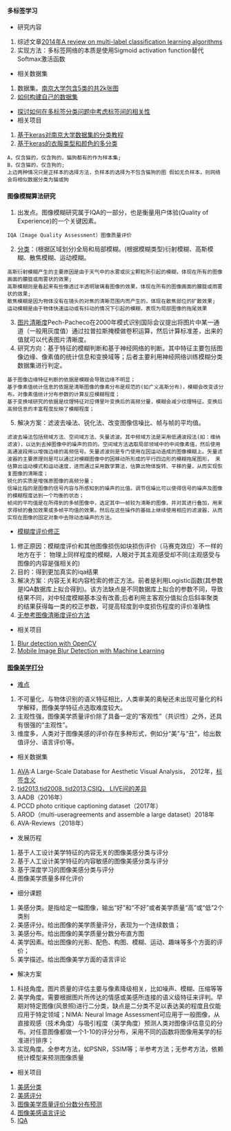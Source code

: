 #### 多标签学习
- 研究内容
1. 综述文章[2014年A review on multi-label classification learning algorithms](https://www.cnblogs.com/liaohuiqiang/p/9339996.html)
2. 实现方法：多标签网络的本质是使用Sigmoid activation function替代Softmax激活函数
- 相关数据集
1. 数据集。[南京大学包含5类的共2k张图](http://lamda.nju.edu.cn/data_MIMLimage.ashx)
2. [如何构建自己的数据集](https://datascience.stackexchange.com/questions/26885/multilabel-image-classification-is-it-necessary-to-have-traning-data-for-each-c)
- [探讨如何在多标签分类问题中考虑标签间的相关性](https://zhuanlan.zhihu.com/p/39535198)
- 相关项目

1. [基于keras对南京大学数据集的分类教程](https://medium.com/@vijayabhaskar96/multi-label-image-classification-tutorial-with-keras-imagedatagenerator-cd541f8eaf24)
2. [基于keras的衣服类型和颜色的多分类](https://www.pyimagesearch.com/2018/05/07/multi-label-classification-with-keras/)

```
A，仅含猫的，仅含狗的，猫狗都有的作为样本集;
B，仅含猫的，仅含狗的;
上边两种情况只是正样本的选择方法，负样本的选择为不包含猫狗的图 假如无负样本，则网络会将相似数据分类为猫或狗
```
#### 图像模糊算法研究
1. 出发点。图像模糊研究属于IQA的一部分，也是衡量用户体验(Quality of Experience)的一个关键因素。

```
IQA（Image Quality Assessment）图像质量评价
```
2. [分类](http://imgtec.eetrend.com/d6-imgtec/blog/2018-07/16880.html)：(根据区域划分)全局和局部模糊。(根据模糊类型)衍射模糊、高斯模糊、散焦模糊、运动模糊。

```
高斯衍射模糊产生的主要原因是由于天气中的水雾或灰尘颗粒所引起的模糊，体现在所有的图像画面的朦胧或雨雾状的效果;
高斯模糊则是看起来有些像透过半透明玻璃看图像的效果，体现在所有的图像画面的朦胧或雨雾状的效果;
散焦模糊是因为物体没有在镜头的对焦的清晰范围内而产生的，体现在散焦部位的扩散效果;
运动模糊是由于物体快速运动或有抖动的情况下引起的模糊，表现为局部图像的拖尾效果
```
3. [图片清晰度](https://juejin.im/post/5b76df76f265da43330c3f50)Pech-Pacheco在2000年模式识别国际会议提出将图片中某一通道（一般用灰度值）通过拉普拉斯掩模做卷积运算，然后计算标准差，出来的值就可以代表图片清晰度。
4. 研究方向：基于特征的模糊判断和基于神经网络的判断。其中特征主要包括图像边缘、像素值的统计信息和变换域等；后者主要利用神经网络训练模糊分类数据集进行判定。

```
基于图像边缘特征判断的依据是模糊会导致边缘不明显；
基于像素值统计信息的依据是清晰图像的像素分布是规范的(如广义高斯分布)，模糊会改变该分布。对像素值统计分布参数的计算反应模糊程度；
基于变换域研究的依据是纹理特征对应傅里叶变换后的高频分量，模糊会减少纹理特征。变换后高频信息的丰富程度反映了模糊程度；
```
5. 解决方案：滤波去噪法、锐化法、改变图像信噪比、帧与帧的平均值。

```
滤波去噪法包括频域方法、空间域方法、矢量滤波。其中频域方法是采用低通波段法(如：维纳滤波)，以达到去掉图像中的噪声的目的。空间域方法选取局部领域中的中间像素值，然后使用高通波段用以增强边缘的高频信号。矢量滤波则是专门使用在因运动造成的图像模糊上。矢量滤波器的主要原理则是可以通过对模糊图像中的因移动所形成的平行四边形的模糊拖尾图形， 来估算出运动模式和运动速度，进而通过采用数学算法，估算出物体旋转、平移的量，从而实现恢复图像的清晰度；
锐化的实质是增强原图像的高频分量；
信噪比指的是图像的信号内容与所感知到的噪声的比值。调节信噪比可以使得信号的噪声及图像的模糊程度达到一个均衡的状态；
帧间的平均值是在所得到的多帧图像中，选定其中一帧较为清晰的图像，并对其进行叠加，用来求得帧的叠加效果或多帧平均值的效果。然后在这些操作的基础上继续使用相应的滤波器，从而实现在图像的固定对象中去除动态噪声的方法。

```
- [模糊度评价修正](https://cloud.tencent.com/developer/article/1051339)

1. 修正原因：模糊度评价和其他图像损伤如块损伤评价（马赛克效应）不一样的地方在于： 物理上同样程度的模糊，人眼对于其主观感受却不同(主观感受与图像的内容是强相关的)
2. 目的：得到更加真实的iqa结果
3. 解决方案：内容无关和内容检索的修正方法。前者是利用Logistic函数(其参数是IQA数据库上拟合得到)。该方法缺点是不同数据库上拟合的参数不同，导致结果不同，对中轻度模糊基本没有改善;后者利用主客观分值拟合后斜率聚类的结果获得每一类的校正参数，可提高轻度到中度损伤程度的评价准确性
4. [无参考图像清晰度评价方法](http://nkwavelet.blog.163.com/blog/static/227756038201461532247117)
- 相关项目

1. [Blur detection with OpenCV](https://www.pyimagesearch.com/2015/09/07/blur-detection-with-opencv/)
2. [Mobile Image Blur Detection with Machine Learning](https://medium.com/snapaddy-tech-blog/mobile-image-blur-detection-with-machine-learning-c0b703eab7de)
#### [图像美学打分](https://www.leiphone.com/news/201712/4Jqh8c9VEymN3Bfw.html)
- [难点](https://blog.csdn.net/God_68/article/details/81534845)
1. 不可量化，与物体识别的语义特征相比，人类审美的奥秘还未出现可量化的科学解释，图像美学特征点选取难度较大。
2. 主观性强，图像美学质量评价除了具备一定的“客观性”（共识性）之外，还具有很强的“主观性”。
3. 维度多，人类对于图像美感的评价存在多种形式，例如分“美”与“丑”，给出数值评分、语言评价等。

- 相关数据集

1. [AVA](http://academictorrents.com/details/71631f83b11d3d79d8f84efe0a7e12f0ac001460):A Large-Scale Database for Aesthetic Visual Analysis， 2012年，[标签含义](https://github.com/mtobeiyf/ava_downloader/tree/master/AVA_dataset)
2. [tid2013](http://blog.sina.com.cn/s/blog_4b892b790102vdu3.html),[tid2008, tid2013,CSIQ， LIVE间的差异](https://www.zhihu.com/question/27071105)
3. AADB（2016年）
4. PCCD photo critique captioning dataset（2017年）
5. AROD（multi-useragreements and assemble a large dataset）2018年
6. AVA-Reviews（2018年）

- 发展历程

1. 基于人工设计美学特征的内容无关的图像美感分类与评分
2. 基于人工设计美学特征的内容敏感的图像美感分类与评分
3. 基于深度学习的图像美感分类与评分
4. 图像美学质量多样化评价

- 细分课题

1. 美感分类。是指给定一幅图像，输出“好”和“不好”或者美学质量“高”或“低”2个类别
2. 美感评分。给出图像的美学质量评分，表现为一个连续数值；
3. 美感分布。给出图像的美学质量分数分布直方图
4. 美学因素。给出图像的光影、配色、构图、模糊、运动、趣味等多个方面的评价；
5. 美学描述。给出图像美学方面的语言评论

- 解决方案

1. 科技角度。图片质量的评估主要与像素降级相关，比如噪声、模糊、压缩等等
2. 美学角度。需要根据图片所传达的情感或美感所连接的语义级特征来评判。早期对特定图像(风景照)进行二分类，缺点是二分类不足以表达美的程度且仅能应用于特定领域；NIMA: Neural Image Assessment可应用于一般图像，从直接观感（技术角度）与吸引程度（美学角度）预测人类对图像评估意见的分布。对任意图像都做一个1-10的评分分布，采用不同的函数将图像用美学的标准进行排序；
3. 实现角度。全参考方法，如PSNR，SSIM等；半参考方法；无参考方法，依赖统计模型来预测图像质量

- 相关项目

1. [美感分类](https://github.com/BestiVictory/ILGnet)
2. [美感评分](https://github.com/aimerykong/deepImageAestheticsAnalysis)
3. [图像美学质量评价分数分布预测](https://github.com/BestiVictory/CJS-CNN)
4. [图像美感语言评论](https://github.com/kunghunglu/DeepPhotoCritic-ICCV17)
5. [IQA](https://www.learnopencv.com/image-quality-assessment-brisque/)